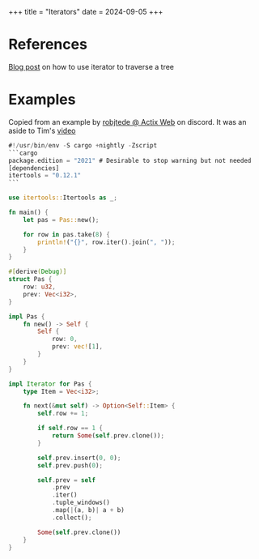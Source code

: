 +++
title = "Iterators"
date = 2024-09-05
+++

# References

[Blog post](https://aloso.github.io/2021/03/09/creating-an-iterator) on how to use iterator to traverse a tree

# Examples

Copied from an example by [robjtede @ Actix Web](https://github.com/robjtede) on discord. It was an aside to Tim's [video](https://www.youtube.com/watch?v=RQE4GeDe4yw)

````rust
#!/usr/bin/env -S cargo +nightly -Zscript
```cargo
package.edition = "2021" # Desirable to stop warning but not needed
[dependencies]
itertools = "0.12.1"
```

use itertools::Itertools as _;

fn main() {
    let pas = Pas::new();

    for row in pas.take(8) {
        println!("{}", row.iter().join(", "));
    }
}

#[derive(Debug)]
struct Pas {
    row: u32,
    prev: Vec<i32>,
}

impl Pas {
    fn new() -> Self {
        Self {
            row: 0,
            prev: vec![1],
        }
    }
}

impl Iterator for Pas {
    type Item = Vec<i32>;

    fn next(&mut self) -> Option<Self::Item> {
        self.row += 1;

        if self.row == 1 {
            return Some(self.prev.clone());
        }

        self.prev.insert(0, 0);
        self.prev.push(0);

        self.prev = self
            .prev
            .iter()
            .tuple_windows()
            .map(|(a, b)| a + b)
            .collect();

        Some(self.prev.clone())
    }
}
````
